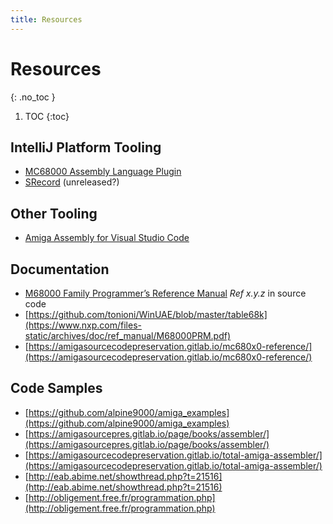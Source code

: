 ```yaml
---
title: Resources
---
```


# Resources
{: .no_toc }

1. TOC
{:toc}

## IntelliJ Platform Tooling

- [MC68000 Assembly Language Plugin](https://github.com/chrisly42/mc68000-asm-plugin)
- [SRecord](https://github.com/DerDan/SRecord) (unreleased?)

## Other Tooling

- [Amiga Assembly for Visual Studio Code](https://github.com/prb28/vscode-amiga-assembly/)

## Documentation

- [M68000 Family Programmer’s Reference Manual](https://www.nxp.com/files-static/archives/doc/ref_manual/M68000PRM.pdf) _Ref x.y.z_ in source code
- [https://github.com/tonioni/WinUAE/blob/master/table68k](https://www.nxp.com/files-static/archives/doc/ref_manual/M68000PRM.pdf)
- [https://amigasourcecodepreservation.gitlab.io/mc680x0-reference/](https://amigasourcecodepreservation.gitlab.io/mc680x0-reference/)

## Code Samples
- [https://github.com/alpine9000/amiga_examples](https://github.com/alpine9000/amiga_examples)
- [https://amigasourcepres.gitlab.io/page/books/assembler/](https://amigasourcepres.gitlab.io/page/books/assembler/)
- [https://amigasourcecodepreservation.gitlab.io/total-amiga-assembler/](https://amigasourcecodepreservation.gitlab.io/total-amiga-assembler/)
- [http://eab.abime.net/showthread.php?t=21516](http://eab.abime.net/showthread.php?t=21516)
- [http://obligement.free.fr/programmation.php](http://obligement.free.fr/programmation.php)